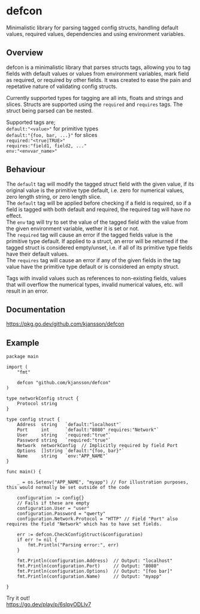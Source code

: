 # defcon
Minimalistic library for parsing tagged config structs, handling default values, required values, dependencies and using environment variables.

## Overview
defcon is a minimalistic library that parses structs tags, allowing you to tag fields with default values or values from environment variables, mark field as required, or required by other fields. It was created to ease the pain and repetative nature of validating config structs.  

Currently supported types for tagging are all ints, floats and strings and slices. Structs are supported using the `required` and `requires` tags. The struct being parsed can be nested.

Supported tags are;  
`default:"<value>"` for primitive types  
`default:"{foo, bar, ...}"` for slices  
`required:"<true|TRUE>"`  
`requires:"field1, field2, ..."`  
`env:"<envvar_name>"`  

## Behaviour
The `default` tag will modify the tagged struct field with the given value, if its original value is the primitive type default, i.e. zero for numerical values, zero length string, or zero length slice.  
The `default` tag will be applied before checking if a field is required, so if a field is tagged with both default and required, the required tag will have no effect.  
The `env` tag will try to set the value of the tagged field with the value from the given environment variable, wether it is set or not.  
The `required` tag will cause an error if the tagged fields value is the primitive type default. If applied to a struct, an error will be returned if the tagged struct is considered empty/unset, i.e. if all of its primitive type fields have their default values.  
The `requires` tag will cause an error if any of the given fields in the tag value have the primitive type default or is considered an empty struct.  

Tags with invalid values such as references to non-existing fields, values that will overflow the numerical types, invalid numerical values, etc. will result in an error.

## Documentation
https://pkg.go.dev/github.com/kjansson/defcon

## Example

```
package main

import (
	"fmt"

	defcon "github.com/kjansson/defcon"
)

type networkConfig struct {
	Protocol string
}

type config struct {
	Address  string   `default:"localhost"`
	Port     int      `default:"8080" requires:"Network"`
	User     string   `required:"true"`
	Password string   `required:"true"`
	Network  networkConfig	// Implicitly required by field Port
	Options  []string `default:"{foo, bar}"`
	Name     string   `env:"APP_NAME"`
}

func main() {

	_ = os.Setenv("APP_NAME", "myapp") // For illustration purposes, this would normally be set outside of the code 

	configuration := config{}
	// Fails if these are empty
	configuration.User = "user"
	configuration.Password = "qwerty"
	configuration.Network.Protocol = "HTTP"	// Field "Port" also requires the field "Network" which has to have set fields. 

	err := defcon.CheckConfigStruct(&configuration)
	if err != nil {
		fmt.Println("Parsing error:", err)
	}

	fmt.Println(configuration.Address) 	// Output: "localhost"
	fmt.Println(configuration.Port)    	// Output: "8080"
	fmt.Println(configuration.Options)	// Output: "[foo bar]"
	fmt.Println(configuration.Name)     // Output: "myapp"

}
```

Try it out!  
https://go.dev/play/p/6sIpyODLlv7